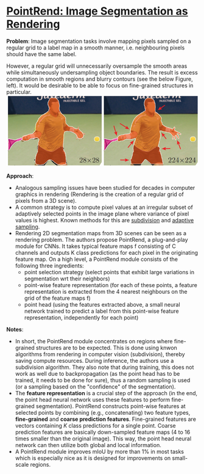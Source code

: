 # [PointRend: Image Segmentation as Rendering](https://arxiv.org/pdf/1912.08193.pdf)

**Problem**: Image segmentation tasks involve mapping pixels sampled on a regular grid to a label map in a smooth manner, i.e. neighbouring pixels
should have the same label. 

However, a regular grid will unnecessarily oversample
the smooth areas while simultaneously undersampling object boundaries. The result is excess computation in smooth
regions and blurry contours (see the below Figure, left). It would be desirable to be able to focus on fine-grained 
structures in particular.
![BILD](../images/smooth.png?raw=true "Wireframe001")

**Approach**:  
* Analogous sampling issues have been studied for decades in computer graphics in rendering
(Rendering is the creation of a regular grid of pixels from a 3D scene).
* A common strategy is to compute pixel values at an irregular subset of adaptively selected points in the
image plane where variance of pixel values is highest. Known methods for this are
[subdivision](http://graphics.stanford.edu/courses/cs468-10-fall/LectureSlides/10_Subdivision.pdf) and 
[adaptive sampling](http://citeseerx.ist.psu.edu/viewdoc/download?doi=10.1.1.582.3808&rep=rep1&type=pdf).
* Rendering 2D segmentation maps from 3D scenes can be seen as a rendering problem. The authors 
propose PointRend, a plug-and-play module for CNNs. It takes typical feature maps f consisting of C channels and outputs
K class predictions for each pixel in the originating feature map. On a high level, a PointRend 
module consists of the following three ingredients:
  * point selection strategy (select points that exhibit large variations in segmentation wrt their neighbors)
  * point-wise feature representation (for each of these points, a feature representation is extracted
  from the 4 nearest neighbours on the grid of the feature maps f)
  * point head (using the features extracted above, a small neural network trained to predict a label from this point-wise
feature representation, independently for each point)
  
**Notes**:
* In short, the PointRend module concentrates on regions where fine-grained structures are to be expected.
This is done using knwon algorithms from rendering in computer vision (subdivision), thereby saving compute resources. During inference, the
authors use a subdivision algorithm. They also note that during training, this does not work
as well due to backpropagation (as the point head has to be trained, it needs to be done for sure), 
thus a random sampling is used (or a sampling based on the "confidence" of the segmentation).
* The **feature representation** is a crucial step of the approach (in the end, the point head neural network
uses these features to perform fine-grained segmentation). PointRend constructs point-wise features at selected
points by combining (e.g., concatenating) two feature types,
**fine-grained** and **coarse prediction features**. Fine-grained features are vectors containing 
*K* class predictions for a single point. Coarse prediction features are basically down-sampled feature maps (4 to 16 times smaller than the original image).
This way, the point head neural network can then utilize both global and local information.
* A PointRend module improves mIoU by more than 1% in most tasks which is especially nice as it is designed
for improvements on small-scale regions.
